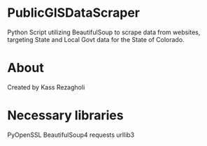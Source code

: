 # PublicGISDataScraper
Python Script utilizing BeautifulSoup to scrape data from websites, targeting State and Local Govt data for the State of Colorado.
# About
Created by Kass Rezagholi
# Necessary libraries
PyOpenSSL
BeautifulSoup4
requests
urllib3

